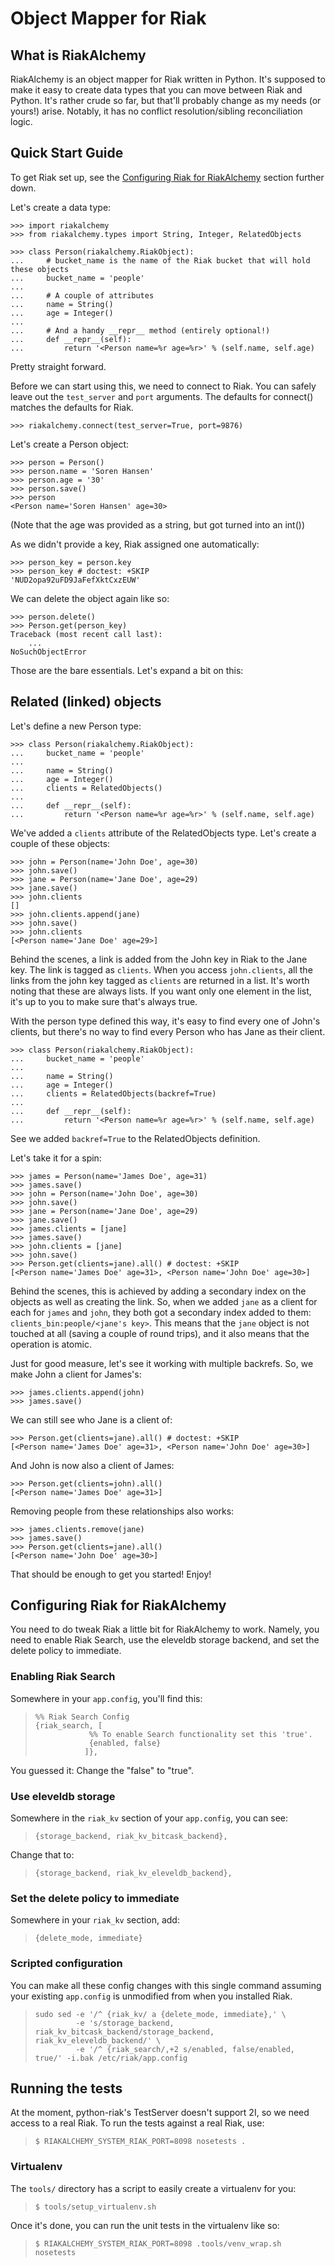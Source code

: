 # Object Mapper for Riak #

## What is RiakAlchemy ##

RiakAlchemy is an object mapper for Riak written in Python. It's
supposed to make it easy to create data types that you can move between
Riak and Python. It's rather crude so far, but that'll probably change
as my needs (or yours!) arise. Notably, it has no conflict
resolution/sibling reconciliation logic.

## Quick Start Guide ##

To get Riak set up, see the <a href="#configuring-riak">Configuring
Riak for RiakAlchemy</a> section further down.

Let's create a data type:

    >>> import riakalchemy
    >>> from riakalchemy.types import String, Integer, RelatedObjects

    >>> class Person(riakalchemy.RiakObject):
    ...     # bucket_name is the name of the Riak bucket that will hold these objects
    ...     bucket_name = 'people'
    ...
    ...     # A couple of attributes
    ...     name = String()
    ...     age = Integer()
    ...
    ...     # And a handy __repr__ method (entirely optional!)
    ...     def __repr__(self):
    ...         return '<Person name=%r age=%r>' % (self.name, self.age)

Pretty straight forward.

Before we can start using this, we need to connect to Riak. You can safely
leave out the `test_server` and `port` arguments. The defaults for connect()
matches the defaults for Riak.

    >>> riakalchemy.connect(test_server=True, port=9876)

Let's create a Person object:

    >>> person = Person()
    >>> person.name = 'Soren Hansen'
    >>> person.age = '30'
    >>> person.save()
    >>> person
    <Person name='Soren Hansen' age=30>

(Note that the age was provided as a string, but got turned into an int())

As we didn't provide a key, Riak assigned one automatically:

    >>> person_key = person.key
    >>> person_key # doctest: +SKIP
    'NUD2opa92uFD9JaFefXktCxzEUW'

We can delete the object again like so:

    >>> person.delete()
    >>> Person.get(person_key)
    Traceback (most recent call last):
        ...
    NoSuchObjectError

Those are the bare essentials. Let's expand a bit on this:

## Related (linked) objects ##

Let's define a new Person type:

    >>> class Person(riakalchemy.RiakObject):
    ...     bucket_name = 'people'
    ...
    ...     name = String()
    ...     age = Integer()
    ...     clients = RelatedObjects()
    ...
    ...     def __repr__(self):
    ...         return '<Person name=%r age=%r>' % (self.name, self.age)

We've added a `clients` attribute of the RelatedObjects type. Let's create a couple of these objects:

    >>> john = Person(name='John Doe', age=30)
    >>> john.save()
    >>> jane = Person(name='Jane Doe', age=29)
    >>> jane.save()
    >>> john.clients
    []
    >>> john.clients.append(jane)
    >>> john.save()
    >>> john.clients
    [<Person name='Jane Doe' age=29>]

<!--
	>>> john.delete()
	>>> jane.delete()

-->

Behind the scenes, a link is added from the John key in Riak to the Jane key. The link is tagged as `clients`. When you access `john.clients`, all the links from the john key tagged as `clients` are returned in a list. It's worth noting that these are always lists. If you want only one element in the list, it's up to you to make sure that's always true.

With the person type defined this way, it's easy to find every one of John's clients, but there's no way to find every Person who has Jane as their client.

    >>> class Person(riakalchemy.RiakObject):
    ...     bucket_name = 'people'
    ...
    ...     name = String()
    ...     age = Integer()
    ...     clients = RelatedObjects(backref=True)
    ...
    ...     def __repr__(self):
    ...         return '<Person name=%r age=%r>' % (self.name, self.age)


See we added `backref=True` to the RelatedObjects definition.

Let's take it for a spin:

    >>> james = Person(name='James Doe', age=31)
    >>> james.save()
    >>> john = Person(name='John Doe', age=30)
    >>> john.save()
    >>> jane = Person(name='Jane Doe', age=29)
    >>> jane.save()
    >>> james.clients = [jane]
    >>> james.save()
    >>> john.clients = [jane]
    >>> john.save()
    >>> Person.get(clients=jane).all() # doctest: +SKIP
    [<Person name='James Doe' age=31>, <Person name='John Doe' age=30>]

<!---
    >>> people = Person.get(clients=jane).all()
    >>> len(people)
    2
    >>> james in people
    True
    >>> john in people
    True

-->

Behind the scenes, this is achieved by adding a secondary index on the objects as well as creating the link. So, when we added `jane` as a client for each for `james` and `john`, they both got a secondary index added to them: `clients_bin:people/<jane's key>`. This means that the `jane` object is not touched at all (saving a couple of round trips), and it also means that the operation is atomic.

Just for good measure, let's see it working with multiple backrefs. So, we make John a client for James's:

    >>> james.clients.append(john)
    >>> james.save()

We can still see who Jane is a client of:

    >>> Person.get(clients=jane).all() # doctest: +SKIP
    [<Person name='James Doe' age=31>, <Person name='John Doe' age=30>]

<!--
    >>> people = Person.get(clients=jane).all()
    >>> len(people)
    2
    >>> james in people
    True
    >>> john in people
    True

-->
And John is now also a client of James:

    >>> Person.get(clients=john).all()
    [<Person name='James Doe' age=31>]

Removing people from these relationships also works:

    >>> james.clients.remove(jane)
    >>> james.save()
    >>> Person.get(clients=jane).all()
    [<Person name='John Doe' age=30>]

<!--

    >>> jane.delete()
	>>> john.delete()
	>>> james.delete()

-->
That should be enough to get you started! Enjoy!

## <a name="configuring-riak">Configuring Riak for RiakAlchemy</a> ##

You need to do tweak Riak a little bit for RiakAlchemy to work.
Namely, you need to enable Riak Search, use the eleveldb storage
backend, and set the delete policy to immediate.

### Enabling Riak Search ###

Somewhere in your `app.config`, you'll find this:

>     %% Riak Search Config
>     {riak_search, [
>                 %% To enable Search functionality set this 'true'.
>                 {enabled, false}
>                ]},

You guessed it: Change the "false" to "true".

### Use eleveldb storage ###

Somewhere in the `riak_kv` section of your `app.config`, you can see:

>     {storage_backend, riak_kv_bitcask_backend},

Change that to:

>     {storage_backend, riak_kv_eleveldb_backend},

### Set the delete policy to immediate ###

Somewhere in your `riak_kv` section, add:

>     {delete_mode, immediate}

### Scripted configuration ###

You can make all these config changes with this single command assuming
your existing `app.config` is unmodified from when you installed Riak.

>     sudo sed -e '/^ {riak_kv/ a {delete_mode, immediate},' \
>              -e 's/storage_backend, riak_kv_bitcask_backend/storage_backend, riak_kv_eleveldb_backend/' \
>              -e '/^ {riak_search/,+2 s/enabled, false/enabled, true/' -i.bak /etc/riak/app.config

## Running the tests ##

At the moment, python-riak's TestServer doesn't support 2I, so we need
access to a real Riak. To run the tests against a real Riak, use:

>     $ RIAKALCHEMY_SYSTEM_RIAK_PORT=8098 nosetests .

### Virtualenv ###

The `tools/` directory has a script to easily create a virtualenv for you:

>     $ tools/setup_virtualenv.sh

Once it's done, you can run the unit tests in the virtualenv like so:

>     $ RIAKALCHEMY_SYSTEM_RIAK_PORT=8098 .tools/venv_wrap.sh nosetests
